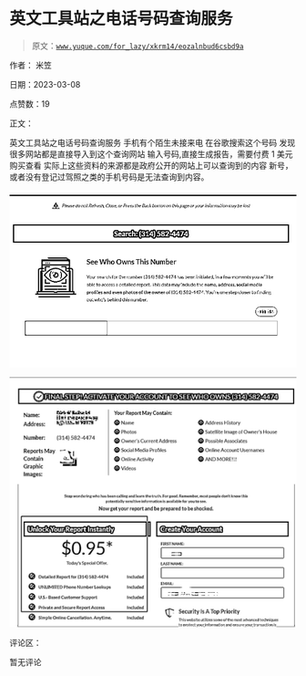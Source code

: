 # 英文工具站之电话号码查询服务

> 原文：[`www.yuque.com/for_lazy/xkrm14/eozalnbud6csbd9a`](https://www.yuque.com/for_lazy/xkrm14/eozalnbud6csbd9a)



作者： 米笠 

日期：2023-03-08 

点赞数：19 

正文： 

英文工具站之电话号码查询服务 手机有个陌生未接来电 在谷歌搜索这个号码 发现很多网站都是直接导入到这个查询网站 输入号码,直接生成报告，需要付费 1 美元购买查看 实际上这些资料的来源都是政府公开的网站上可以查询到的内容 新号，或者没有登记过驾照之类的手机号码是无法查询到内容。 

![](img/520cebfc3da1a47e70090feb317d4797.png) 

![](img/a94d460b12a8c3a3806843dcd98055ba.png) 

评论区： 

暂无评论 

